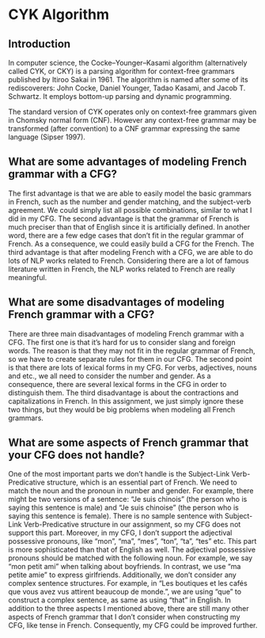# CYK Algorithm
## Introduction
In computer science, the Cocke–Younger–Kasami algorithm (alternatively called CYK, or CKY) is a parsing algorithm for context-free grammars published by Itiroo Sakai in 1961. The algorithm is named after some of its rediscoverers: John Cocke, Daniel Younger, Tadao Kasami, and Jacob T. Schwartz. It employs bottom-up parsing and dynamic programming.

The standard version of CYK operates only on context-free grammars given in Chomsky normal form (CNF). However any context-free grammar may be transformed (after convention) to a CNF grammar expressing the same language (Sipser 1997).

## What are some advantages of modeling French grammar with a CFG?
The first advantage is that we are able to easily model the basic grammars in French, such as the number and gender matching, and the subject-verb agreement. We could simply list all possible combinations, similar to what I did in my CFG. The second advantage is that the grammar of French is much preciser than that of English since it is artificially defined. In another word, there are a few edge cases that don’t fit in the regular grammar of French. As a consequence, we could easily build a CFG for the French. The third advantage is that after modeling French with a CFG, we are able to do lots of NLP works related to French. Considering there are a lot of famous literature written in French, the NLP works related to French are really meaningful.

##  What are some disadvantages of modeling French grammar with a CFG?
There are three main disadvantages of modeling French grammar with a CFG. The first one is that it’s hard for us to consider slang and foreign words. The reason is that they may not fit in the regular grammar of French, so we have to create separate rules for them in our CFG. The second point is that there are lots of lexical forms in my CFG. For verbs, adjectives, nouns and etc., we all need to consider the number and gender. As a consequence, there are several lexical forms in the CFG in order to distinguish them. The third disadvantage is about the contractions and capitalizations in French. In this assignment, we just simply ignore these two things, but they would be big problems when modeling all French grammars.

##  What are some aspects of French grammar that your CFG does not handle?
One of the most important parts we don’t handle is the Subject-Link Verb-Predicative structure, which is an essential part of French. We need to match the noun and the pronoun in number and gender. For example, there might be two versions of a sentence: “Je suis chinois” (the person who is saying this sentence is male) and “Je suis chinoise” (the person who is saying this sentence is female). There is no sample sentence with Subject-Link Verb-Predicative structure in our assignment, so my CFG does not support this part. Moreover, in my CFG, I don’t support the adjectival possessive pronouns, like “mon”, “ma”, “mes”, “ton”, “ta”, “tes” etc. This part is more sophisticated than that of English as well. The adjectival possessive pronouns should be matched with the following noun. For example, we say “mon petit ami” when talking about boyfriends. In contrast, we use “ma petite amie” to express girlfriends. Additionally, we don’t consider any complex sentence structures. For example, in “Les boutiques et les cafés que vous avez vus attirent beaucoup de monde.”, we are using “que” to construct a complex sentence, as same as using “that” in English. In addition to the three aspects I mentioned above, there are still many other aspects of French grammar that I don’t consider when constructing my CFG, like tense in French. Consequently, my CFG could be improved further.
